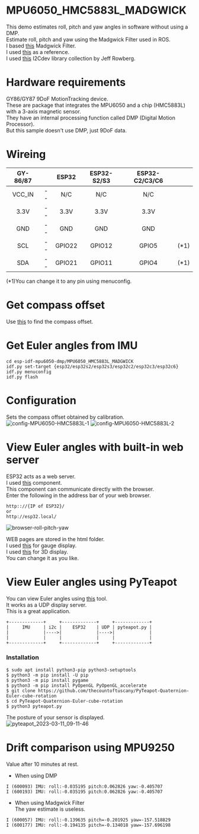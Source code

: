 # MPU6050_HMC5883L_MADGWICK
This demo estimates roll, pitch and yaw angles in software without using a DMP.   
Estimate roll, pitch and yaw using the Madgwick Filter used in ROS.   
I based [this](https://github.com/arduino-libraries/MadgwickAHRS) Madgwick Filter.   
I used [this](https://github.com/TKJElectronics/Example-Sketch-for-IMU-including-Kalman-filter/tree/master/IMU/MPU6050_HMC5883L) as a reference.   
I used [this](https://github.com/jrowberg/i2cdevlib/tree/master/Arduino) I2Cdev library collection by Jeff Rowberg.   

# Hardware requirements
GY86/GY87 9DoF MotionTracking device.   
These are package that integrates the MPU6050 and a chip (HMC5883L) with a 3-axis magnetic sensor.   
They have an internal processing function called DMP (Digital Motion Processor).   
But this sample doesn't use DMP, just 9DoF data.   

# Wireing
|GY-86/87||ESP32|ESP32-S2/S3|ESP32-C2/C3/C6||
|:-:|:-:|:-:|:-:|:-:|:-:|
|VCC_IN|--|N/C|N/C|N/C||
|3.3V|--|3.3V|3.3V|3.3V||
|GND|--|GND|GND|GND||
|SCL|--|GPIO22|GPIO12|GPIO5|(*1)|
|SDA|--|GPIO21|GPIO11|GPIO4|(*1)|

(*1)You can change it to any pin using menuconfig.   

# Get compass offset
Use [this](https://github.com/nopnop2002/esp-idf-mpu6050-dmp/tree/main/HMC5883L_CALIBRATE) to find the compass offset.


# Get Euler angles from IMU
```
cd esp-idf-mpu6050-dmp/MPU6050_HMC5883L_MADGWICK
idf.py set-target {esp32/esp32s2/esp32s3/esp32c2/esp32c3/esp32c6}
idf.py menuconfig
idf.py flash
```

# Configuration
Sets the compass offset obtained by calibration.   
![config-MPU6050-HMC5883L-1](https://github.com/nopnop2002/esp-idf-mpu6050-dmp/assets/6020549/6a58f047-52ff-406f-8f07-3c5be3384938)
![config-MPU6050-HMC5883L-2](https://github.com/nopnop2002/esp-idf-mpu6050-dmp/assets/6020549/f6909d38-0304-47b6-bf1f-048e69b4a81e)

# View Euler angles with built-in web server   
ESP32 acts as a web server.   
I used [this](https://github.com/Molorius/esp32-websocket) component.   
This component can communicate directly with the browser.   
Enter the following in the address bar of your web browser.   
```
http:://{IP of ESP32}/
or
http://esp32.local/
```

![browser-roll-pitch-yaw](https://user-images.githubusercontent.com/6020549/232365926-ccc6198b-42ec-44f7-891d-6caa93c3411c.JPG)

WEB pages are stored in the html folder.   
I used [this](https://canvas-gauges.com/) for gauge display.   
I used [this](https://threejs.org/) for 3D display.   
You can change it as you like.   

# View Euler angles using PyTeapot   
You can view Euler angles using [this](https://github.com/thecountoftuscany/PyTeapot-Quaternion-Euler-cube-rotation) tool.   
It works as a UDP display server.   
This is a great application.   

```
+-------------+     +-------------+     +-------------+
|     IMU     | i2c |    ESP32    | UDP | pyteapot.py |
|             |---->|             |---->|             |
|             |     |             |     |             |
+-------------+     +-------------+     +-------------+
```

### Installation
```
$ sudo apt install python3-pip python3-setuptools
$ python3 -m pip install -U pip
$ python3 -m pip install pygame
$ python3 -m pip install PyOpenGL PyOpenGL_accelerate
$ git clone https://github.com/thecountoftuscany/PyTeapot-Quaternion-Euler-cube-rotation
$ cd PyTeapot-Quaternion-Euler-cube-rotation
$ python3 pyteapot.py
```

The posture of your sensor is displayed.   
![pyteapot_2023-03-11_09-11-46](https://user-images.githubusercontent.com/6020549/224452173-2350704d-1fc4-4a12-8324-434c11f62c52.png)


# Drift comparison using MPU9250
Value after 10 minutes at rest.   
- When using DMP   
```
I (600093) IMU: roll:-0.035195 pitch:0.062826 yaw:-0.405707
I (600193) IMU: roll:-0.035195 pitch:0.062826 yaw:-0.405707
```

- When using Madgwick Filter   
The yaw estimate is useless.   
```
I (600057) IMU: roll:-0.139635 pitch=-0.201925 yaw=-157.518829
I (600177) IMU: roll:-0.194135 pitch=-0.134018 yaw=-157.696198
```

